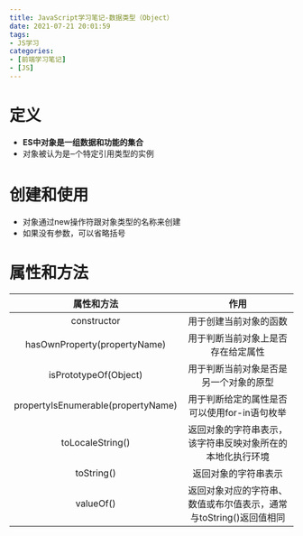 ```yaml
---
title: JavaScript学习笔记-数据类型（Object）
date: 2021-07-21 20:01:59
tags:
- JS学习
categories:
- [前端学习笔记]
- [JS]
---
```


# 定义

* **ES中对象是一组数据和功能的集合**
* 对象被认为是౼个特定引用类型的实例

# 创建和使用

* 对象通过new操作符跟对象类型的名称来创建
* 如果没有参数，可以省略括号

# 属性和方法

| 属性和方法 | 作用 |
| :--: | :--: |
| constructor | 用于创建当前对象的函数 |
| hasOwnProperty(propertyName) | 用于判断当前对象上是否存在给定属性 |
| isPrototypeOf(Object) | 用于判断当前对象是否是另一个对象的原型 |
| propertyIsEnumerable(propertyName) | 用于判断给定的属性是否可以使用for-in语句枚举 |
| toLocaleString() | 返回对象的字符串表示，该字符串反映对象所在的本地化执行环境 |
| toString() | 返回对象的字符串表示 |
| valueOf() | 返回对象对应的字符串、数值或布尔值表示，通常与toString()返回值相同 |